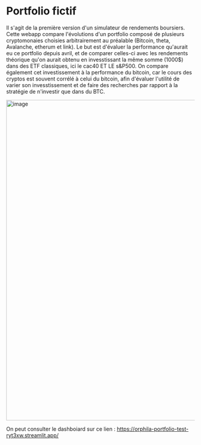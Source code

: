 # Portfolio fictif
Il s'agit de la première version d'un simulateur de rendements boursiers. Cette webapp compare l'évolutions d'un portfolio 
composé de plusieurs cryptomonaies choisies arbitrairement au préalable (Bitcoin, theta, Avalanche, etherum et link).
Le but est d'évaluer la performance qu'aurait eu ce portfolio depuis avril, et de comparer celles-ci avec les rendements
théorique qu'on aurait obtenu en invesstissant la même somme (1000$) dans des ETF classiques, ici le cac40 ET LE s&P500. 
On compare également cet investissement à la performance du bitcoin, car le cours des cryptos est souvent corrélé à celui du bitcoin,
afin d'évaluer l'utilité de varier son invesstissement et de faire des recherches par rapport à la stratégie de n'investir que dans du BTC.

<img width="854" alt="image" src="https://user-images.githubusercontent.com/120557052/213307621-2e187f13-0042-4afd-8ab4-83962c0c6193.png">


On peut consulter le dashboiard sur ce lien : https://orphila-portfolio-test-ryt3xw.streamlit.app/
